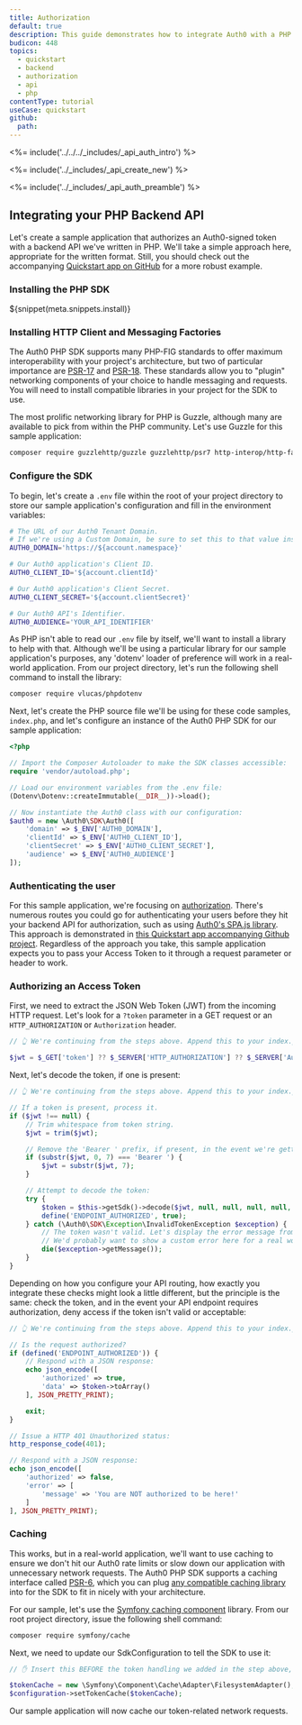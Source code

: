```yaml
---
title: Authorization
default: true
description: This guide demonstrates how to integrate Auth0 with a PHP backend API using the Auth0 PHP SDK.
budicon: 448
topics:
  - quickstart
  - backend
  - authorization
  - api
  - php
contentType: tutorial
useCase: quickstart
github:
  path: 
---
```


<%= include('../../../_includes/_api_auth_intro') %>

<%= include('../_includes/_api_create_new') %>

<%= include('../_includes/_api_auth_preamble') %>

## Integrating your PHP Backend API

Let's create a sample application that authorizes an Auth0-signed token with a backend API we've written in PHP. We'll take a simple approach here, appropriate for the written format. Still, you should check out the accompanying [Quickstart app on GitHub](https://github.com/auth0-samples/auth0-php-api-samples/) for a more robust example.

### Installing the PHP SDK

${snippet(meta.snippets.install)}

### Installing HTTP Client and Messaging Factories

The Auth0 PHP SDK supports many PHP-FIG standards to offer maximum interoperability with your project's architecture, but two of particular importance are [PSR-17](https://www.php-fig.org/psr/psr-17/) and [PSR-18](https://www.php-fig.org/psr/psr-18/). These standards allow you to "plugin" networking components of your choice to handle messaging and requests. You will need to install compatible libraries in your project for the SDK to use.

The most prolific networking library for PHP is Guzzle, although many are available to pick from within the PHP community. Let's use Guzzle for this sample application:

```sh
composer require guzzlehttp/guzzle guzzlehttp/psr7 http-interop/http-factory-guzzle
```

### Configure the SDK

To begin, let's create a `.env` file within the root of your project directory to store our sample application's configuration and fill in the environment variables:

```sh
# The URL of our Auth0 Tenant Domain.
# If we're using a Custom Domain, be sure to set this to that value instead.
AUTH0_DOMAIN='https://${account.namespace}'

# Our Auth0 application's Client ID.
AUTH0_CLIENT_ID='${account.clientId}'

# Our Auth0 application's Client Secret.
AUTH0_CLIENT_SECRET='${account.clientSecret}'

# Our Auth0 API's Identifier.
AUTH0_AUDIENCE='YOUR_API_IDENTIFIER'
```

As PHP isn't able to read our `.env` file by itself, we'll want to install a library to help with that. Although we'll be using a particular library for our sample application's purposes, any 'dotenv' loader of preference will work in a real-world application. From our project directory, let's run the following shell command to install the library:

```sh
composer require vlucas/phpdotenv
```

Next, let's create the PHP source file we'll be using for these code samples, `index.php`, and let's configure an instance of the Auth0 PHP SDK for our sample application:

```php
<?php

// Import the Composer Autoloader to make the SDK classes accessible:
require 'vendor/autoload.php';

// Load our environment variables from the .env file:
(Dotenv\Dotenv::createImmutable(__DIR__))->load();

// Now instantiate the Auth0 class with our configuration:
$auth0 = new \Auth0\SDK\Auth0([
    'domain' => $_ENV['AUTH0_DOMAIN'],
    'clientId' => $_ENV['AUTH0_CLIENT_ID'],
    'clientSecret' => $_ENV['AUTH0_CLIENT_SECRET'],
    'audience' => $_ENV['AUTH0_AUDIENCE']
]);
```


### Authenticating the user

For this sample application, we're focusing on [authorization](https://auth0.com/intro-to-iam/authentication-vs-authorization/). There's numerous routes you could go for authenticating your users before they hit your backend API for authorization, such as using [Auth0's SPA.js library](https://github.com/auth0/auth0-spa-js). This approach is demonstrated in [this Quickstart app accompanying Github project](https://github.com/auth0-samples/auth0-php-api-samples/). Regardless of the approach you take, this sample application expects you to pass your Access Token to it through a request parameter or header to work.

### Authorizing an Access Token

First, we need to extract the JSON Web Token (JWT) from the incoming HTTP request. Let's look for a `?token` parameter in a GET request or an `HTTP_AUTHORIZATION` or `Authorization` header.

```PHP
// 👆 We're continuing from the steps above. Append this to your index.php file.

$jwt = $_GET['token'] ?? $_SERVER['HTTP_AUTHORIZATION'] ?? $_SERVER['Authorization'] ?? null;
```

Next, let's decode the token, if one is present:

```PHP
// 👆 We're continuing from the steps above. Append this to your index.php file.

// If a token is present, process it.
if ($jwt !== null) {
    // Trim whitespace from token string.
    $jwt = trim($jwt);

    // Remove the 'Bearer ' prefix, if present, in the event we're getting an Authorization header that's using it.
    if (substr($jwt, 0, 7) === 'Bearer ') {
        $jwt = substr($jwt, 7);
    }

    // Attempt to decode the token:
    try {
        $token = $this->getSdk()->decode($jwt, null, null, null, null, null, null, \Auth0\SDK\Token::TYPE_TOKEN);
        define('ENDPOINT_AUTHORIZED', true);
    } catch (\Auth0\SDK\Exception\InvalidTokenException $exception) {
        // The token wasn't valid. Let's display the error message from the Auth0 SDK.
        // We'd probably want to show a custom error here for a real world application.
        die($exception->getMessage());
    }
}
```

Depending on how you configure your API routing, how exactly you integrate these checks might look a little different, but the principle is the same: check the token, and in the event your API endpoint requires authorization, deny access if the token isn't valid or acceptable:

```PHP
// 👆 We're continuing from the steps above. Append this to your index.php file.

// Is the request authorized?
if (defined('ENDPOINT_AUTHORIZED')) {
    // Respond with a JSON response:
    echo json_encode([
        'authorized' => true,
        'data' => $token->toArray()
    ], JSON_PRETTY_PRINT);

    exit;
}

// Issue a HTTP 401 Unauthorized status:
http_response_code(401);

// Respond with a JSON response:
echo json_encode([
    'authorized' => false,
    'error' => [
        'message' => 'You are NOT authorized to be here!'
    ]
], JSON_PRETTY_PRINT);
```

### Caching

This works, but in a real-world application, we'll want to use caching to ensure we don't hit our Auth0 rate limits or slow down our application with unnecessary network requests. The Auth0 PHP SDK supports a caching interface called [PSR-6](https://www.php-fig.org/psr/psr-6), which you can plug [any compatible caching library](https://packagist.org/providers/psr/cache-implementation) into for the SDK to fit in nicely with your architecture.

For our sample, let's use the [Symfony caching component](https://symfony.com/doc/current/components/cache.html) library. From our root project directory, issue the following shell command:

```sh
composer require symfony/cache
```

Next, we need to update our SdkConfiguration to tell the SDK to use it:

```PHP
// ✋ Insert this BEFORE the token handling we added in the step above, so the SDK uses the cache.

$tokenCache = new \Symfony\Component\Cache\Adapter\FilesystemAdapter();
$configuration->setTokenCache($tokenCache);
```

Our sample application will now cache our token-related network requests.
